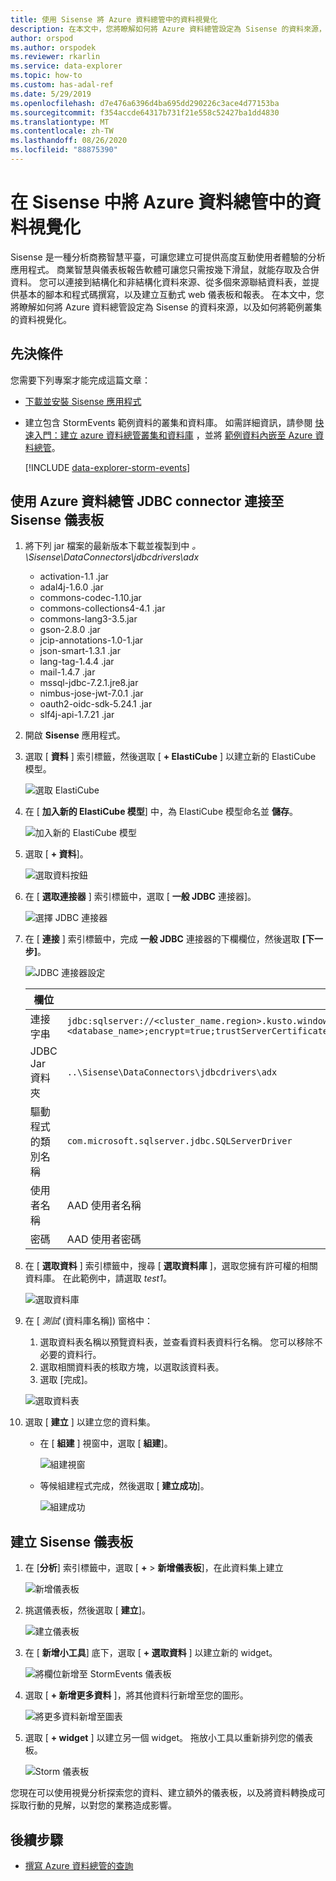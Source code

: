 ```yaml
---
title: 使用 Sisense 將 Azure 資料總管中的資料視覺化
description: 在本文中，您將瞭解如何將 Azure 資料總管設定為 Sisense 的資料來源，並將資料視覺化。
author: orspod
ms.author: orspodek
ms.reviewer: rkarlin
ms.service: data-explorer
ms.topic: how-to
ms.custom: has-adal-ref
ms.date: 5/29/2019
ms.openlocfilehash: d7e476a6396d4ba695dd290226c3ace4d77153ba
ms.sourcegitcommit: f354accde64317b731f21e558c52427ba1dd4830
ms.translationtype: MT
ms.contentlocale: zh-TW
ms.lasthandoff: 08/26/2020
ms.locfileid: "88875390"
---
```

# <a name="visualize-data-from-azure-data-explorer-in-sisense"></a>在 Sisense 中將 Azure 資料總管中的資料視覺化

Sisense 是一種分析商務智慧平臺，可讓您建立可提供高度互動使用者體驗的分析應用程式。 商業智慧與儀表板報告軟體可讓您只需按幾下滑鼠，就能存取及合併資料。 您可以連接到結構化和非結構化資料來源、從多個來源聯結資料表，並提供基本的腳本和程式碼撰寫，以及建立互動式 web 儀表板和報表。 在本文中，您將瞭解如何將 Azure 資料總管設定為 Sisense 的資料來源，以及如何將範例叢集的資料視覺化。

## <a name="prerequisites"></a>先決條件

您需要下列專案才能完成這篇文章：

* [下載並安裝 Sisense 應用程式](https://documentation.sisense.com/latest/getting-started/download-install.htm)

* 建立包含 StormEvents 範例資料的叢集和資料庫。 如需詳細資訊，請參閱 [快速入門：建立 azure 資料總管叢集和資料庫](create-cluster-database-portal.md) ，並將 [範例資料內嵌至 Azure 資料總管](ingest-sample-data.md)。

    [!INCLUDE [data-explorer-storm-events](includes/data-explorer-storm-events.md)]

## <a name="connect-to-sisense-dashboards-using-azure-data-explorer-jdbc-connector"></a>使用 Azure 資料總管 JDBC connector 連接至 Sisense 儀表板

1. 將下列 jar 檔案的最新版本下載並複製到中 *。\Sisense\DataConnectors\jdbcdrivers\adx*

    * activation-1.1 .jar
    * adal4j-1.6.0 .jar
    * commons-codec-1.10.jar
    * commons-collections4-4.1 .jar
    * commons-lang3-3.5.jar
    * gson-2.8.0 .jar
    * jcip-annotations-1.0-1.jar
    * json-smart-1.3.1 .jar
    * lang-tag-1.4.4 .jar
    * mail-1.4.7 .jar
    * mssql-jdbc-7.2.1.jre8.jar
    * nimbus-jose-jwt-7.0.1 .jar
    * oauth2-oidc-sdk-5.24.1 .jar
    * slf4j-api-1.7.21 .jar

1. 開啟 **Sisense** 應用程式。
1. 選取 [ **資料** ] 索引標籤，然後選取 [ **+ ElastiCube** ] 以建立新的 ElastiCube 模型。

    ![選取 ElastiCube](media/sisense/data-select-elasticube.png)

1. 在 [ **加入新的 ElastiCube 模型**] 中，為 ElastiCube 模型命名並 **儲存**。

    ![加入新的 ElastiCube 模型](media/sisense/add-new-elasticube-model.png)

1. 選取 [ **+ 資料**]。

    ![選取資料按鈕](media/sisense/select-data.png)

1. 在 [ **選取連接器** ] 索引標籤中，選取 [ **一般 JDBC** 連接器]。

    ![選擇 JDBC 連接器](media/sisense/select-connector.png)

1. 在 [ **連接** ] 索引標籤中，完成 **一般 JDBC** 連接器的下欄欄位，然後選取 **[下一步]**。

    ![JDBC 連接器設定](media/sisense/jdbc-connector.png)

    |欄位 |描述 |
    |---------|---------|
    |連接字串     |   `jdbc:sqlserver://<cluster_name.region>.kusto.windows.net:1433;database=<database_name>;encrypt=true;trustServerCertificate=false;hostNameInCertificate=*.kusto.windows.net;loginTimeout=30;authentication=ActiveDirectoryPassword`      |
    |JDBC Jar 資料夾  |    `..\Sisense\DataConnectors\jdbcdrivers\adx`     |
    |驅動程式的類別名稱    |   `com.microsoft.sqlserver.jdbc.SQLServerDriver`      |
    |使用者名稱   |    AAD 使用者名稱     |
    |密碼     |   AAD 使用者密碼      |

1. 在 [ **選取資料** ] 索引標籤中，搜尋 [ **選取資料庫** ]，選取您擁有許可權的相關資料庫。 在此範例中，請選取 *test1*。

    ![選取資料庫](media/sisense/select-database.png)

1. 在 [ *測試* (資料庫名稱]) 窗格中：
    1. 選取資料表名稱以預覽資料表，並查看資料表資料行名稱。 您可以移除不必要的資料行。
    1. 選取相關資料表的核取方塊，以選取該資料表。
    1. 選取 [完成]。

    ![選取資料表](media/sisense/select-table-see-columns.png)

1. 選取 [ **建立** ] 以建立您的資料集。

    * 在 [ **組建** ] 視窗中，選取 [ **組建**]。

      ![組建視窗](media/sisense/build-window.png)

    * 等候組建程式完成，然後選取 [ **建立成功**]。

      ![組建成功](media/sisense/build-succeeded.png)

## <a name="create-sisense-dashboards"></a>建立 Sisense 儀表板

1. 在 [**分析**] 索引標籤中，選取 [ **+**  >  **新增儀表板**]，在此資料集上建立

    ![新增儀表板](media/sisense/new-dashboard.png)

1. 挑選儀表板，然後選取 [ **建立**]。

    ![建立儀表板](media/sisense/create-dashboard.png)

1. 在 [ **新增小工具**] 底下，選取 [ **+ 選取資料** ] 以建立新的 widget。

    ![將欄位新增至 StormEvents 儀表板](media/sisense/storm-dashboard-add-field.png)

1. 選取 [ **+ 新增更多資料** ]，將其他資料行新增至您的圖形。

    ![將更多資料新增至圖表](media/sisense/add-more-data.png)

1. 選取 [ **+ widget** ] 以建立另一個 widget。 拖放小工具以重新排列您的儀表板。

    ![Storm 儀表板](media/sisense/final-dashboard.png)

您現在可以使用視覺分析探索您的資料、建立額外的儀表板，以及將資料轉換成可採取行動的見解，以對您的業務造成影響。

## <a name="next-steps"></a>後續步驟

* [撰寫 Azure 資料總管的查詢](write-queries.md)

